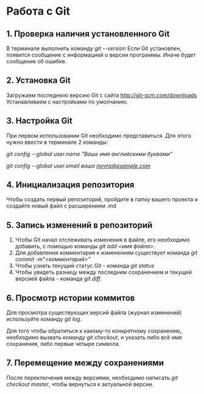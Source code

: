 # Работа с Git

## 1. Проверка наличия установленного Git

В терминале выполнить команду *git --version*
Если Git установлен, появится сообщение с информацией о версии программы. Иначе будет сообщение об ошибке.

## 2. Установка Git
Загружаем последнюю версию Git с сайта http://git-scm.com/downloads
Устанавливаем с настройками по умолчанию.

## 3. Настройка Git
При первом использовании Git необходимо представиться. Для этого нужно ввести в терминале 2 команды:

*git config --global user.name "Ваше имя английскими буквами"*

*git config --global user.email ваша почта@example.com*

## 4. Инициализация репозитория
Чтобы создать первый репозиторий, пройдите в папку вашего проекта и создайте новый файл с расширением .md

## 5. Запись изменений в репозиторий
1. Чтобы Git начал отслеживать изменения в файле, его необходимо добавить, с помощью команды *git add <имя файла>*.
2. Для добавления комментария к изменениям существует команда *git commit -m"<комментарий>"*
3. Чтобы узнать текущий статус Git - команда *git status*
4. Чтобы увидеть разницу между последним сохранением и текущей версией файла - команда *git diff*.

## 6. Просмотр истории коммитов
Для просмотра существующих версий файла (журнал изменений) используйте команду *git log*.

Для того чтобы обратиться к какому-то конкретному сохранению, необходимо вызвать команду *git checkout*, и указать либо всё имя сохранения, либо первые четыре символа.

## 7. Перемещение между сохранениями
После переключения между версиями, необходимо написать *git checkout master*, чтобы вернуться к актуальной версии.